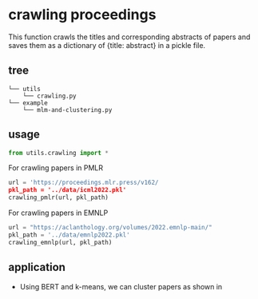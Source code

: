 # crawling proceedings
This function crawls the titles and corresponding abstracts of papers and saves them as a dictionary of {title: abstract} in a pickle file.

## tree
```
└── utils
    └── crawling.py
└── example
    └── mlm-and-clustering.py
```
## usage
```python
from utils.crawling import *
```

For crawling papers in PMLR
```python
url = 'https://proceedings.mlr.press/v162/
pkl_path = '../data/icml2022.pkl'
crawling_pmlr(url, pkl_path)
```

For crawling papers in EMNLP
```python
url = "https://aclanthology.org/volumes/2022.emnlp-main/"
pkl_path = '../data/emnlp2022.pkl'
crawling_emnlp(url, pkl_path)
```

## application
* Using BERT and k-means, we can cluster papers as shown in 
